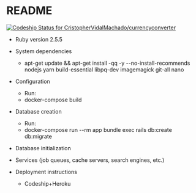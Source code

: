 # README
[ ![Codeship Status for CristopherVidalMachado/currencyconverter](https://app.codeship.com/projects/44d0b170-61e4-0136-16e3-1e2a021b2015/status?branch=master)](https://app.codeship.com/projects/296693)


* Ruby version 2.5.5

* System dependencies
    * apt-get update && apt-get install -qq -y --no-install-recommends \
nodejs yarn build-essential libpq-dev imagemagick git-all nano
* Configuration
    * Run:
    * docker-compose build
* Database creation
    * Run:
    * docker-compose run --rm app bundle exec rails db:create db:migrate
* Database initialization

* Services (job queues, cache servers, search engines, etc.)
   
* Deployment instructions
    * Codeship+Heroku

